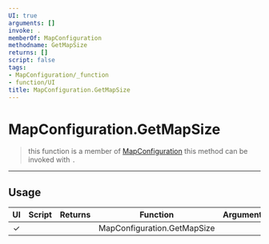 ```yaml
---
UI: true
arguments: []
invoke: .
memberOf: MapConfiguration
methodname: GetMapSize
returns: []
script: false
tags:
- MapConfiguration/_function
- function/UI
title: MapConfiguration.GetMapSize
---
```

# MapConfiguration.GetMapSize
> this function is a member of [MapConfiguration](civ-6/lua/MapConfiguration.md)
> this method can be invoked with `.`
-----
## Usage
|  UI | Script | Returns | Function | Arguments |
|:---:|:------:|-------:|:--------:|:---------|
|✓| ||MapConfiguration.GetMapSize||
